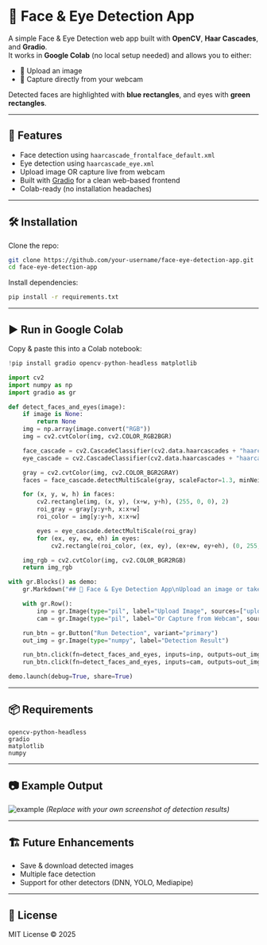 # 👀 Face & Eye Detection App

A simple Face & Eye Detection web app built with **OpenCV**, **Haar Cascades**, and **Gradio**.  
It works in **Google Colab** (no local setup needed) and allows you to either:

- 📂 Upload an image  
- 🎥 Capture directly from your webcam  

Detected faces are highlighted with **blue rectangles**, and eyes with **green rectangles**.

---

## 🚀 Features
- Face detection using `haarcascade_frontalface_default.xml`
- Eye detection using `haarcascade_eye.xml`
- Upload image OR capture live from webcam
- Built with [Gradio](https://gradio.app) for a clean web-based frontend
- Colab-ready (no installation headaches)

---

## 🛠️ Installation

Clone the repo:
```bash
git clone https://github.com/your-username/face-eye-detection-app.git
cd face-eye-detection-app
````

Install dependencies:

```bash
pip install -r requirements.txt
```

---

## ▶️ Run in Google Colab

Copy & paste this into a Colab notebook:

```python
!pip install gradio opencv-python-headless matplotlib

import cv2
import numpy as np
import gradio as gr

def detect_faces_and_eyes(image):
    if image is None:
        return None
    img = np.array(image.convert("RGB"))
    img = cv2.cvtColor(img, cv2.COLOR_RGB2BGR)

    face_cascade = cv2.CascadeClassifier(cv2.data.haarcascades + "haarcascade_frontalface_default.xml")
    eye_cascade = cv2.CascadeClassifier(cv2.data.haarcascades + "haarcascade_eye.xml")

    gray = cv2.cvtColor(img, cv2.COLOR_BGR2GRAY)
    faces = face_cascade.detectMultiScale(gray, scaleFactor=1.3, minNeighbors=5)

    for (x, y, w, h) in faces:
        cv2.rectangle(img, (x, y), (x+w, y+h), (255, 0, 0), 2)
        roi_gray = gray[y:y+h, x:x+w]
        roi_color = img[y:y+h, x:x+w]

        eyes = eye_cascade.detectMultiScale(roi_gray)
        for (ex, ey, ew, eh) in eyes:
            cv2.rectangle(roi_color, (ex, ey), (ex+ew, ey+eh), (0, 255, 0), 2)

    img_rgb = cv2.cvtColor(img, cv2.COLOR_BGR2RGB)
    return img_rgb

with gr.Blocks() as demo:
    gr.Markdown("## 👀 Face & Eye Detection App\nUpload an image or take a live webcam snapshot.")

    with gr.Row():
        inp = gr.Image(type="pil", label="Upload Image", sources=["upload"])
        cam = gr.Image(type="pil", label="Or Capture from Webcam", sources=["webcam"])

    run_btn = gr.Button("Run Detection", variant="primary")
    out_img = gr.Image(type="numpy", label="Detection Result")

    run_btn.click(fn=detect_faces_and_eyes, inputs=inp, outputs=out_img)
    run_btn.click(fn=detect_faces_and_eyes, inputs=cam, outputs=out_img)

demo.launch(debug=True, share=True)
```

---

## 📦 Requirements

```
opencv-python-headless
gradio
matplotlib
numpy
```

---

## 📷 Example Output

![example](https://opencv.org/wp-content/uploads/2021/11/opencv-logo.png)
*(Replace with your own screenshot of detection results)*

---

## 🏗️ Future Enhancements

* Save & download detected images
* Multiple face detection
* Support for other detectors (DNN, YOLO, Mediapipe)

---

## 📜 License

MIT License © 2025

```
